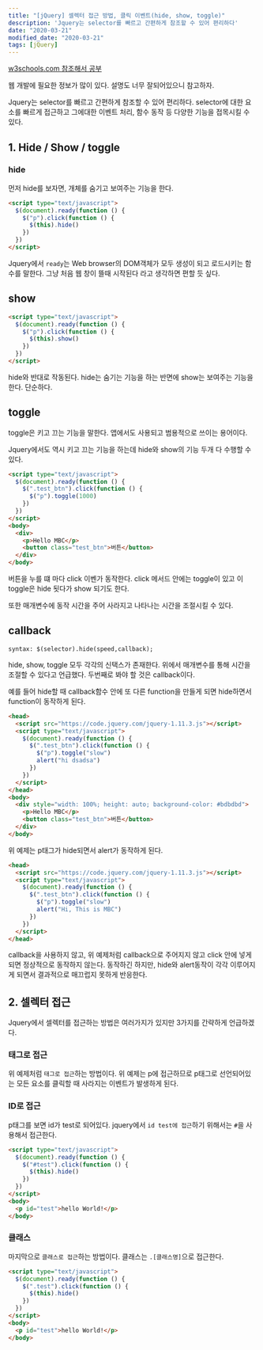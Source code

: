 ```yaml
---
title: "[jQuery] 셀렉터 접근 방법, 클릭 이벤트(hide, show, toggle)"
description: 'Jquery는 selector를 빠르고 간편하게 참조할 수 있어 편리하다'
date: "2020-03-21"
modified_date: "2020-03-21"
tags: [jQuery]
---
```


[w3schools.com 참조해서 공부](https://www.w3schools.com/jquery/jquery_hide_show.asp)

웹 개발에 필요한 정보가 많이 있다. 설명도 너무 잘되어있으니 참고하자.

Jquery는 selector를 빠르고 간편하게 참조할 수 있어 편리하다. selector에 대한 요소를 빠르게 접근하고 그에대한 이벤트 처리, 함수 동작 등 다양한 기능을 접목시킬 수 있다.

## 1. Hide / Show / toggle

### hide

먼저 hide를 보자면, 개체를 숨기고 보여주는 기능을 한다.

```html
<script type="text/javascript">
  $(document).ready(function () {
    $("p").click(function () {
      $(this).hide()
    })
  })
</script>
```

Jquery에서 `ready`는 Web browser의 DOM객체가 모두 생성이 되고 로드시키는 함수를 말한다. 그냥 처음 웹 창이 뜰때 시작된다 라고 생각하면 편할 듯 싶다.

## show

```html
<script type="text/javascript">
  $(document).ready(function () {
    $("p").click(function () {
      $(this).show()
    })
  })
</script>
```

hide와 반대로 작동된다. hide는 숨기는 기능을 하는 반면에 show는 보여주는 기능을 한다. 단순하다.

## toggle

toggle은 키고 끄는 기능을 말한다. 앱에서도 사용되고 범용적으로 쓰이는 용어이다.

Jquery에서도 역시 키고 끄는 기능을 하는데 hide와 show의 기능 두개 다 수행할 수 있다.

```html
<script type="text/javascript">
  $(document).ready(function () {
    $(".test_btn").click(function () {
      $("p").toggle(1000)
    })
  })
</script>
<body>
  <div>
    <p>Hello MBC</p>
    <button class="test_btn">버튼</button>
  </div>
</body>
```

버튼을 누를 떄 마다 click 이벤가 동작한다. click 메서드 안에는 toggle이 있고 이 toggle은 hide 됫다가 show 되기도 한다.

또한 매개변수에 동작 시간을 주어 사라지고 나타나는 시간을 조절시킬 수 있다.

## callback

`syntax: $(selector).hide(speed,callback);`

hide, show, toggle 모두 각각의 신택스가 존재한다. 위에서 매개변수를 통해 시간을 조절할 수 있다고 언급했다. 두번째로 봐야 할 것은 callback이다.

예를 들어 hide할 때 callback함수 안에 또 다른 function을 만들게 되면 hide하면서 function이 동작하게 된다.

```html
<head>
  <script src="https://code.jquery.com/jquery-1.11.3.js"></script>
  <script type="text/javascript">
    $(document).ready(function () {
      $(".test_btn").click(function () {
        $("p").toggle("slow")
        alert("hi dsadsa")
      })
    })
  </script>
</head>
<body>
  <div style="width: 100%; height: auto; background-color: #bdbdbd">
    <p>Hello MBC</p>
    <button class="test_btn">버튼</button>
  </div>
</body>
```
    
위 예제는 p태그가 hide되면서 alert가 동작하게 된다.

```html
<head>
  <script src="https://code.jquery.com/jquery-1.11.3.js"></script>
  <script type="text/javascript">
    $(document).ready(function () {
      $(".test_btn").click(function () {
        $("p").toggle("slow")
        alert("Hi, This is MBC")
      })
    })
  </script>
</head>
```

callback을 사용하지 않고, 위 예제처럼 callback으로 주어지지 않고 click 안에 넣게 되면 정상적으로 동작하지 않는다. 동작하긴 하지만, hide와 alert동작이 각각 이루어지게 되면서 결과적으로 매끄럽지 못하게 반응한다.

## 2. 셀렉터 접근

Jquery에서 셀렉터를 접근하는 방법은 여러가지가 있지만 3가지를 간략하게 언급하겠다.

### 태그로 접근

위 예제처럼 `태그로 접근`하는 방법이다. 위 예제는 p에 접근하므로 p태그로 선언되어있는 모든 요소를 클릭할 때 사라지는 이벤트가 발생하게 된다.

### ID로 접근

p태그를 보면 id가 test로 되어있다. jquery에서 `id test에 접근`하기 위해서는 `#`을 사용해서 접근한다.

```html
<script type="text/javascript">
  $(document).ready(function () {
    $("#test").click(function () {
      $(this).hide()
    })
  })
</script>
<body>
  <p id="test">hello World!</p>
</body>
```

### 클래스

마지막으로 `클래스로 접근`하는 방법이다. 클래스는 `.[클래스명]`으로 접근한다.

```html
<script type="text/javascript">
  $(document).ready(function () {
    $(".test").click(function () {
      $(this).hide()
    })
  })
</script>
<body>
  <p id="test">hello World!</p>
</body>
```
